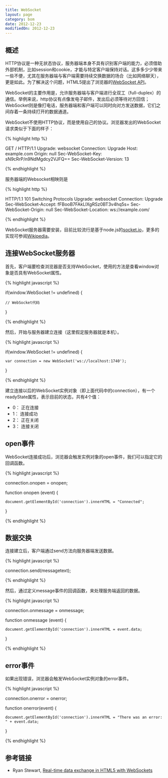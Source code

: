 ```yaml
---
title: WebSocket
layout: page
category: bom 
date: 2012-12-23
modifiedOn: 2012-12-23
---
```


## 概述

HTTP协议是一种无状态协议，服务器端本身不具有识别客户端的能力，必须借助外部机制，比如session和cookie，才能与特定客户端保持对话。这多多少少带来一些不便，尤其在服务器端与客户端需要持续交换数据的场合（比如网络聊天），更是如此。为了解决这个问题，HTML5提出了浏览器的[WebSocket API](http://dev.w3.org/html5/websockets/)。

WebSocket的主要作用是，允许服务器端与客户端进行全双工（full-duplex）的通信。举例来说，http协议有点像发电子邮件，发出后必须等待对方回信；WebSocket则是像打电话，服务器端和客户端可以同时向对方发送数据，它们之间存着一条持续打开的数据通道。

WebSocket不使用HTTP协议，而是使用自己的协议。浏览器发出的WebSocket请求类似于下面的样子：

{% highlight http %}

GET / HTTP/1.1
Upgrade: websocket
Connection: Upgrade
Host: example.com
Origin: null
Sec-WebSocket-Key: sN9cRrP/n9NdMgdcy2VJFQ==
Sec-WebSocket-Version: 13

{% endhighlight %}

服务器端的Websocket相映则是

{% highlight http %}

HTTP/1.1 101 Switching Protocols
Upgrade: websocket
Connection: Upgrade
Sec-WebSocket-Accept: fFBooB7FAkLlXgRSz0BT3v4hq5s=
Sec-WebSocket-Origin: null
Sec-WebSocket-Location: ws://example.com/

{% endhighlight %}

WebSocket服务器需要安装，目前比较流行是基于node.js的[socket.io](http://socket.io/)，更多的实现可参阅[Wikipedia](http://en.wikipedia.org/wiki/WebSocket#Server_side)。

## 连接WebSocket服务器

首先，客户端要检查浏览器是否支持WebSocket，使用的方法是查看window对象是否具有WebSocket属性。

{% highlight javascript	%}

if(window.WebSocket != undefined) {

	// WebSocket代码

}

{% endhighlight %}

然后，开始与服务器建立连接（这里假定服务器就是本机）。

{% highlight javascript	%}

if(window.WebSocket != undefined) {

	var connection = new WebSocket('ws://localhost:1740');

}

{% endhighlight %}

建立连接以后的WebSocket实例对象（即上面代码中的connection），有一个readyState属性，表示目前的状态，共有4个值：

- 0： 正在连接
- 1： 连接成功
- 2： 正在关闭
- 3： 连接关闭

## open事件

WebSocket连接成功后，浏览器会触发实例对象的open事件，我们可以指定它的回调函数。

{% highlight javascript	%}

connection.onopen = onopen;

function onopen (event) {

	document.getElementById('connection').innerHTML = "Connected";

}

{% endhighlight %}

## 数据交换

连接建立后，客户端通过send方法向服务器端发送数据。

{% highlight javascript	%}

connection.send(messagetext);

{% endhighlight %}

然后，通过定义message事件的回调函数，来处理服务端返回的数据。

{% highlight javascript	%}

connection.onmessage = onmessage;

function onmessage (event) {

	document.getElementById('connection').innerHTML = event.data;
}

{% endhighlight %}

## error事件

如果出现错误，浏览器会触发WebSocket实例对象的error事件。

{% highlight javascript	%}

connection.onerror = onerror;

function onerror(event) {

	document.getElementById('connection').innerHTML = "There was an error: " + event.data;
}

{% endhighlight %}

## 参考链接

- Ryan Stewart, [Real-time data exchange in HTML5 with WebSockets](http://www.adobe.com/devnet/html5/articles/real-time-data-exchange-in-html5-with-websockets.html)

